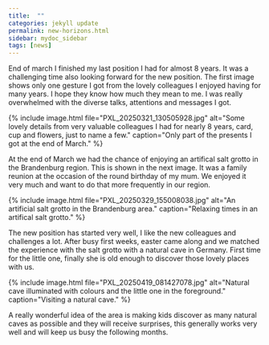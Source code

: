 ```yaml
---
title:  ""
categories: jekyll update
permalink: new-horizons.html
sidebar: mydoc_sidebar
tags: [news]
---
```


End of march I finished my last position I had for almost 8 years. It was a challenging time also looking forward for the new position. The first image shows only one gesture I got from the lovely colleagues I enjoyed having for many years. I hope they know how much they mean to me. I was really overwhelmed with the diverse talks, attentions and messages I got.

{% include image.html file="PXL_20250321_130505928.jpg" alt="Some lovely details from very valuable colleagues I had for nearly 8 years, card, cup and flowers, just to name a few." caption="Only part of the presents I got at the end of March." %}

At the end of March we had the chance of enjoying an artifical salt grotto in the Brandenburg region. This is shown in the next image. It was a family reunion at the occasion of the round birthday of my mum. We enjoyed it very much and want to do that more frequently in our region.

{% include image.html file="PXL_20250329_155008038.jpg" alt="An artificial salt grotto in the Brandenburg area." caption="Relaxing times in an artifical salt grotto." %}

The new position has started very well, I like the new colleagues and challenges a lot. After busy first weeks, easter came along and we matched the experience with the salt grotto with a natural cave in Germany. First time for the little one, finally she is old enough to discover those lovely places with us.

{% include image.html file="PXL_20250419_081427078.jpg" alt="Natural cave illuminated with colours and the little one in the foreground." caption="Visiting a natural cave." %}

A really wonderful idea of the area is making kids discover as many natural caves as possible and they will receive surprises, this generally works very well and will keep us busy the following months.
